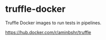 # truffle-docker

Truffle Docker images to run tests in pipelines.

https://hub.docker.com/r/aminbshr/truffle

